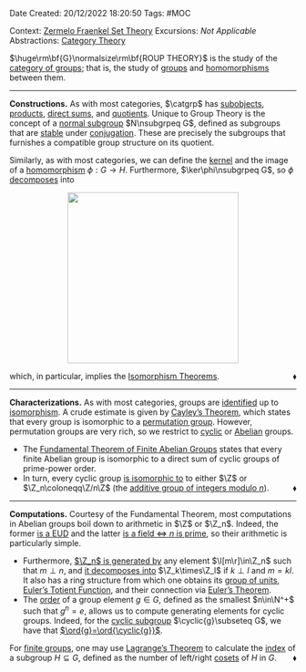 <div class="topSpace"></div>

Date Created: 20/12/2022 18:20:50
Tags: #MOC

Context: [Zermelo Fraenkel Set Theory](obsidian://open?file=TODO)
Excursions: _Not Applicable_
Abstractions: [Category Theory](obsidian://open?file=TODO)

$\huge\rm\bf{G}\normalsize\rm\bf{ROUP THEORY}$ is the study of the [category of groups](obsidian://open?file=TODO); that is, the study of [groups](Group.md) and [homomorphisms](Group%20Homomorphism.md) between them.

---

**Constructions.** As with most categories, $\catgrp$ has [subobjects](Subgroup.md), [products](External%20Direct%20Product%20(Group).md), [direct sums](obsidian://open?file=TODO), and [quotients](Quotient%20Group.md). Unique to Group Theory is the concept of a [normal subgroup](Normal%20Subgroup.md) $N\nsubgrpeq G$, defined as subgroups that are [stable](Normal%20iff%20stable%20under%20conjuation.md) under [conjugation](Conjugate%20slash%20conjugacy%20class.md). These are precisely the subgroups that furnishes a compatible group structure on its quotient.

Similarly, as with most categories, we can define the [kernel](Kernel%20(Group%20Theory).md) and the image of a [homomorphism](Group%20Homomorphism.md) $\phi:G\to H$. Furthermore, $\ker\phi\nsubgrpeq G$, so $\phi$ [decomposes](Canonical%20Decomposition%20of%20Group%20Homomorphisms.md) into
<center><img src="app://local/home/zhao/Dropbox/MathWiki/Images/2023-01-03_225322/image.svg", width=300></center>

which, in particular, implies the [Isomorphism Theorems](obsidian://open?file=TODO).<span style="float:right;">$\blacklozenge$</span>

---

**Characterizations.** As with most categories, groups are [identified](Isomorphic%20Groups.md) up to [isomorphism](Group%20Isomorphism.md). A crude estimate is given by [Cayley$\textrm{'}$s Theorem](Cayley's%20Theorem.md), which states that every group is isomorphic to a [permutation group](Permutation%20Group.md). However, permutation groups are very rich, so we restrict to [cyclic](Cyclic%20Group.md) or [Abelian](Abelian%20Group.md) groups.
* The [Fundamental Theorem of Finite Abelian Groups](obsidian://open?file=TODO) states that every finite Abelian group is isomorphic to a direct sum of cyclic groups of prime-power order.
* In turn, every cyclic group [is isomorphic to](Cyclic%20groups%20are%20Z%20or%20Zn.md) to either $\Z$ or $\Z_n\coloneqq\Z/n\Z$ (the [additive group of integers modulo $n$](Additive%20Group%20of%20Integers%20mod%20n.md)).<span style="float:right;">$\blacklozenge$</span>

---

**Computations.** Courtesy of the Fundamental Theorem, most computations in Abelian groups boil down to arithmetic in $\Z$ or $\Z_n$. Indeed, the former [is a EUD](Ring%20of%20integers%20is%20a%20EUD.md) and the latter [is a field $\Leftrightarrow$ $n$ is prime](Integers%20mod%20n%20is%20a%20field%20iff%20n%20prime.md), so their arithmetic is particularly simple.
* Furthermore, [$\Z_n$ is generated by](Generates%20additive%20group%20of%20integers%20mod%20n%20iff%20relatively%20prime.md) any element $\l[m\r]\in\Z_n$ such that $m\perp n$, and [it decomposes into](Decomposition%20of%20additive%20group%20of%20integers%20mod%20n%20if%20relatively%20prime.md) $\Z_k\times\Z_l$ if $k\perp l$ and $m=kl$. It also has a ring structure from which one obtains its [group of units](Multiplicative%20Group%20of%20Integers%20mod%20n.md), [Euler$\textrm{'}$s Totient Function](Euler's%20Totient%20Function.md), and their connection via [Euler$\textrm{'}$s Theorem](Euler's%20Theorem.md).
* The [order](Order%20(Group%20Theory).md) of a group element $g\in G$, defined as the smallest $n\in\N^+$ such that $g^n=e$, allows us to compute generating elements for cyclic groups. Indeed, for the [cyclic subgroup](Cyclic%20Subgroup.md) $\cyclic{g}\subseteq G$, we have that [$\ord{g}=\ord{\cyclic{g}}$](Order%20of%20group%20element%20is%20order%20of%20generated%20cyclic%20group.md).

For [finite groups](Finite%20Group.md), one may use [Lagrange$\textrm{'}$s Theorem](Lagrange's%20Theorem.md) to calculate the [index](Index.md) of a subgroup $H\subseteq G$, defined as the number of left/right [cosets](Coset.md) of $H$ in $G$.<span style="float:right;">$\blacklozenge$</span>
